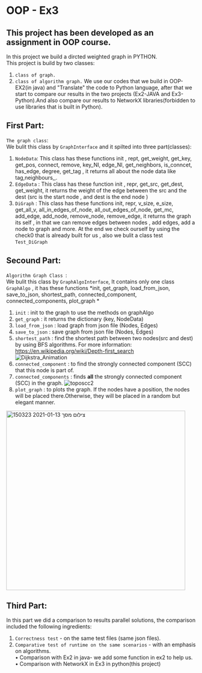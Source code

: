 # OOP - Ex3
## This project has been developed as an assignment in OOP course.

In this project we build a dircted weighted graph in PYTHON. \
This project is build by two classes: 
1. `class of graph.`
2. `class of algorithm graph.`
We use our codes that we build in OOP-EX2(in java) and "Translate" the code to Python language, after that we start to compare our results in the two projects (Ex2-JAVA and Ex3-Python).And also compare our results to NetworkX libraries(forbidden to use libraries that is built in Python).

## First Part: 
`The graph class`: \
We bulit this class by `GraphInterface` and it spilted into three part(classes):
1. `NodeData`: This class has these functions init , rept, get_weight, get_key, get_pos, connect, remove, key_NI, edge_NI, get_neighbors, is_conncet, has_edge, degree, get_tag , it returns all about the node data like tag,neighbours,,. 
2. `EdgeData` : This class has these function init , repr, get_src, get_dest, get_weight, it returns the weight of the edge between the src and the dest (src is the start node , and dest is the end node )
3. `DiGraph` : This class has these functions init, repr, v_size, e_size, get_all_v, all_in_edges_of_node, all_out_edges_of_node, get_mc, add_edge, add_node, remove_node, remove_edge, it returns the graph its self , in that we can remove edges between nodes , add edges, add a node to graph and more.
At the end we check ourself by using the check0 that is already built for us , also we bulit a class test `Test_DiGraph`

## Secound Part: 
`Algorithm Graph Class `: \
We bulit this class by `GraphAlgoInterface`, It contains only one class `GraphAlgo` , it has these functions *init, get_graph, load_from_json, save_to_json, shortest_path, connected_component, connected_components, plot_graph * 
1. `init` : init to the graph to use the methods on graphAlgo
2. `get_graph` : it returns the dictionary (key, NodeData)
3. `load_from_json` : load graph from json file (Nodes, Edges)
4. `save_to_json` : save graph from json file (Nodes, Edges)
5. `shortest_path` : find the shortest path between two nodes(src and dest) by using BFS algorithms. For more information:  https://en.wikipedia.org/wiki/Depth-first_search \
![Dijkstra_Animation](https://user-images.githubusercontent.com/73169815/104427133-91cedb00-558b-11eb-8625-31f2003474c6.gif)
6. `connected_component` : to find the strongly connected component (SCC) that this node is part of.
7. `connected_components` : finds **all** the strongly connected component (SCC) in the graph.
![toposcc2](https://user-images.githubusercontent.com/73169815/104426361-83cc8a80-558a-11eb-8606-dda1bfc814f0.gif)
8. `plot_graph` : to plots the graph. If the nodes have a position, the nodes will be placed there.Otherwise, they will be placed in a random but elegant manner.
<img width="476" alt="צילום מסך 2021-01-13 150323" src="https://user-images.githubusercontent.com/73169815/104468385-10de0680-55c0-11eb-85d2-1c9bda44f151.png">

## Third Part:
In this part we did a comparison to results parallel solutions, the comparison included the following ingredients:
1. `Correctness test` - on the same test files (same json files).
2. `Comparative test of runtime on the same scenarios` - with an emphasis on algorithms. \
• Comparison with Ex2 in java- we add some function in ex2 to help us.\
• Comparison with NetworkX in Ex3 in python(this project)

